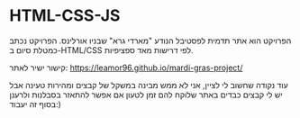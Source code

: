 # HTML-CSS-JS
הפרויקט הוא אתר תדמית לפסטיבל הנודע "מארדי גרא" שבניו אורלינס. הפרויקט נכתב כמטלת סיום ב-HTML/CSS לפי דרישות מאד ספציפיות.

קישור ישיר לאתר:
https://leamor96.github.io/mardi-gras-project/

עוד נקודה שחשוב לי לציין, אני לא ממש מבינה במשקל של קבצים ומהירות טעינה אבל יש לי קבצים כבדים באתר שלוקח להם זמן לטעון
אם אפשר להתאזר בסבלנות ולרענן בסוף זה יעבוד:)
